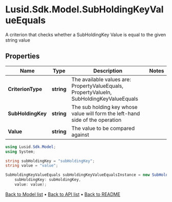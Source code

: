 # Lusid.Sdk.Model.SubHoldingKeyValueEquals
A criterion that checks whether a SubHoldingKey Value is equal to the given string value

## Properties

Name | Type | Description | Notes
------------ | ------------- | ------------- | -------------
**CriterionType** | **string** | The available values are: PropertyValueEquals, PropertyValueIn, SubHoldingKeyValueEquals | 
**SubHoldingKey** | **string** | The sub holding key whose value will form the left-hand side of the operation | 
**Value** | **string** | The value to be compared against | 

```csharp
using Lusid.Sdk.Model;
using System;

string subHoldingKey = "subHoldingKey";
string value = "value";

SubHoldingKeyValueEquals subHoldingKeyValueEqualsInstance = new SubHoldingKeyValueEquals(
    subHoldingKey: subHoldingKey,
    value: value);
```

[Back to Model list](../README.md#documentation-for-models) &#8226; [Back to API list](../README.md#documentation-for-api-endpoints) &#8226; [Back to README](../README.md)
